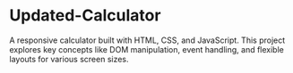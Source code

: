 # Updated-Calculator
A responsive calculator built with HTML, CSS, and JavaScript. This project explores key concepts like DOM manipulation, event handling, and flexible layouts for various screen sizes.
